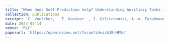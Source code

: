 ```yaml
---
title: "When does Self-Prediction help? Understanding Auxiliary Tasks in Reinforcement Learning"
collection: publications
excerpt: 'C. Voelcker, __T. Kastner__, I. Gilitchenski, A.-m. Farahmand.'
date: 2024-05-14
venue: 'RLC'
paperurl: 'https://openreview.net/forum?id=izAJ8sHF5q'
---
```

